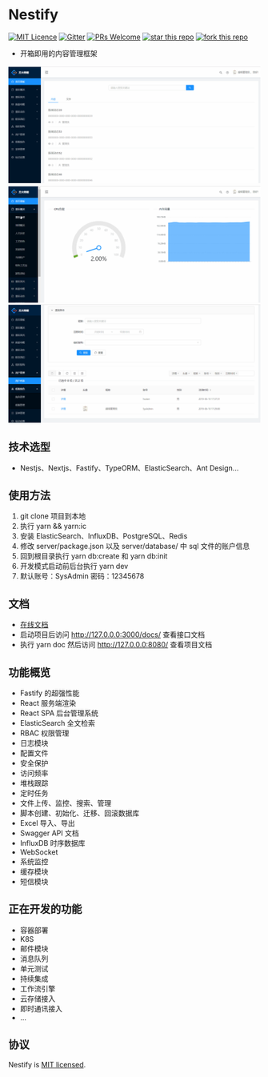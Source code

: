 # Nestify

[![MIT Licence](https://badges.frapsoft.com/os/mit/mit.svg?v=103)](https://opensource.org/licenses/mit-license.php) [![Gitter](https://badges.gitter.im/nestify-stack/community.svg)](https://gitter.im/nestify-stack/community?utm_source=badge&utm_medium=badge&utm_campaign=pr-badge) [![PRs Welcome](https://img.shields.io/badge/PRs-welcome-brightgreen.svg?style=flat-square)](http://makeapullrequest.com) [![star this repo](http://githubbadges.com/star.svg?user=ZhiXiao-Lin&repo=nestify&style=default)](https://github.com/ZhiXiao-Lin/nestify) [![fork this repo](http://githubbadges.com/fork.svg?user=ZhiXiao-Lin&repo=nestify&style=default)](https://github.com/ZhiXiao-Lin/nestify/fork)

-   开箱即用的内容管理框架

![搜索](/server/static/images/搜索.gif)
![导入](/server/static/images/导入.gif)
![新增用户](/server/static/images/新增用户.gif)

## 技术选型

-   Nestjs、Nextjs、Fastify、TypeORM、ElasticSearch、Ant Design...

## 使用方法

1. git clone 项目到本地
2. 执行 yarn && yarn:ic
3. 安装 ElasticSearch、InfluxDB、PostgreSQL、Redis
4. 修改 server/package.json 以及 server/database/ 中 sql 文件的账户信息
5. 回到根目录执行 yarn db:create 和 yarn db:init
6. 开发模式启动前后台执行 yarn dev
7. 默认账号：SysAdmin 密码：12345678

## 文档

-   [在线文档](http://docs.nestify.cn/)
-   启动项目后访问 http://127.0.0.0:3000/docs/ 查看接口文档
-   执行 yarn doc 然后访问 http://127.0.0.0:8080/ 查看项目文档

## 功能概览

-   Fastify 的超强性能
-   React 服务端渲染
-   React SPA 后台管理系统
-   ElasticSearch 全文检索
-   RBAC 权限管理
-   日志模块
-   配置文件
-   安全保护
-   访问频率
-   堆栈跟踪
-   定时任务
-   文件上传、监控、搜索、管理
-   脚本创建、初始化、迁移、回滚数据库
-   Excel 导入、导出
-   Swagger API 文档
-   InfluxDB 时序数据库
-   WebSocket
-   系统监控
-   缓存模块
-   短信模块

## 正在开发的功能

-   容器部署
-   K8S
-   邮件模块
-   消息队列
-   单元测试
-   持续集成
-   工作流引擎
-   云存储接入
-   即时通讯接入
-   ...

## 协议

Nestify is [MIT licensed](LICENSE).
